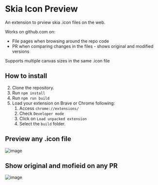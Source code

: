 # Skia Icon Preview

An extension to prview skia .icon files on the web.

Works on github.com on:
 - File pages when browsing around the repo code
 - PR when comparing changes in the files - shows original and modified versions

Supports multiple canvas sizes in the same .icon file

## How to install
2. Clone the repository.
4. Run `npm install`
7. Run `npm run build`
8. Load your extension on Brave or Chrome following:
    1. Access `chrome://extensions/`
    2. Check `Developer mode`
    3. Click on `Load unpacked extension`
    4. Select the `build` folder.

## Preview any .icon file
![image](https://user-images.githubusercontent.com/741836/46456251-0c7cdf00-c763-11e8-8590-eeb25b2128a1.png)

## Show original and mofieid on any PR
![image](https://user-images.githubusercontent.com/741836/46456255-11da2980-c763-11e8-8bb4-27cde6ef1c03.png)


